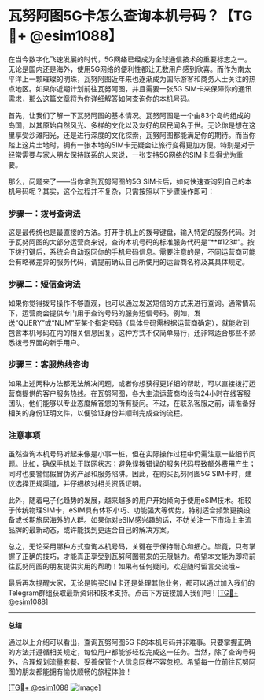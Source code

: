 # 瓦努阿图5G卡怎么查询本机号码？【TG💪+ @esim1088】

在当今数字化飞速发展的时代，5G网络已经成为全球通信技术的重要标志之一。无论是国内还是海外，使用5G网络的便利性都让无数用户感到欣喜。而作为南太平洋上一颗璀璨的明珠，瓦努阿图近年来也逐渐成为国际游客和商务人士关注的热点地区。如果你近期计划前往瓦努阿图，并且需要一张5G SIM卡来保障你的通讯需求，那么这篇文章将为你详细解答如何查询你的本机号码。

首先，让我们了解一下瓦努阿图的基本情况。瓦努阿图是一个由83个岛屿组成的岛国，以其原始自然风光、多样的文化以及友好的居民闻名于世。无论你是想在这里享受沙滩阳光，还是进行深度的文化探索，瓦努阿图都能满足你的期待。而当你踏上这片土地时，拥有一张本地的SIM卡无疑会让旅行变得更加方便。特别是对于经常需要与家人朋友保持联系的人来说，一张支持5G网络的SIM卡显得尤为重要。

那么，问题来了——当你拿到瓦努阿图的5G SIM卡后，如何快速查询到自己的本机号码呢？其实，这个过程并不复杂，只需按照以下步骤操作即可：

### 步骤一：拨号查询法

这是最传统也是最直接的方法。打开手机上的拨号键盘，输入特定的服务代码。对于瓦努阿图的大部分运营商来说，查询本机号码的标准服务代码是“**#123#”。按下拨打键后，系统会自动返回你的手机号码信息。需要注意的是，不同运营商可能会有略微差异的服务代码，请提前确认自己所使用的运营商名称及其具体规定。

### 步骤二：短信查询法

如果你觉得拨号操作不够直观，也可以通过发送短信的方式来进行查询。通常情况下，运营商会提供专门用于查询号码的服务短信号码。例如，发送“QUERY”或“NUM”至某个指定号码（具体号码需根据运营商确定），就能收到包含本机号码在内的相关信息回复。这种方式不仅简单易行，还非常适合那些不熟悉拨号界面的新手用户。

### 步骤三：客服热线咨询

如果上述两种方法都无法解决问题，或者你想获得更详细的帮助，可以直接拨打运营商提供的客户服务热线。在瓦努阿图，各大主流运营商均设有24小时在线客服团队，他们能够以专业态度解答您的所有疑问。不过，在联系客服之前，请准备好相关的身份证明文件，以便验证身份并顺利完成查询流程。

### 注意事项

虽然查询本机号码听起来像是小事一桩，但在实际操作过程中仍需注意一些细节问题。比如，确保手机处于联网状态；避免误拨错误的服务代码导致额外费用产生；同时也要警惕假冒伪劣产品和服务陷阱。因此，在购买瓦努阿图5G SIM卡时，建议选择正规渠道，并仔细核对相关资质证明。

此外，随着电子化趋势的发展，越来越多的用户开始倾向于使用eSIM技术。相较于传统物理SIM卡，eSIM具有体积小巧、功能强大等优势，特别适合频繁更换设备或长期旅居海外的人群。如果你对eSIM感兴趣的话，不妨关注一下市场上主流品牌的最新动态，或许能找到更适合自己的解决方案。

总之，无论采用哪种方式查询本机号码，关键在于保持耐心和细心。毕竟，只有掌握了正确的技巧，才能真正享受到瓦努阿图带来的无限魅力。希望本文能为即将前往瓦努阿图的朋友提供实用的帮助！如果有任何疑问，欢迎随时留言交流哦~

最后再次提醒大家，无论是购买SIM卡还是处理其他业务，都可以通过加入我们的Telegram群组获取最新资讯和技术支持。点击下方链接加入我们吧！[[TG💪+ @esim1088](https://t.me/s/esim1088)]

---

**总结**

通过以上介绍可以看出，查询瓦努阿图5G卡的本机号码并非难事。只要掌握正确的方法并遵循相关规定，每位用户都能够轻松完成这一任务。当然，除了查询号码外，合理规划流量套餐、妥善保管个人信息同样不容忽视。希望每一位前往瓦努阿图的朋友都能拥有愉快顺畅的旅程体验！

[[TG💪+ @esim1088](https://t.me/s/esim1088) ![Image](https://i.postimg.cc/4NQfJmqS/Snipaste-2025-05-13-00-14-12.png)]
